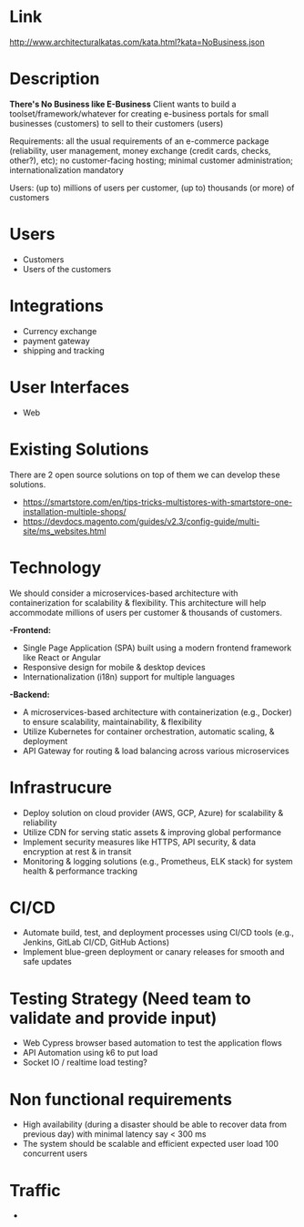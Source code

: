 # Link
http://www.architecturalkatas.com/kata.html?kata=NoBusiness.json

# Description
**There's No Business like E-Business**
Client wants to build a toolset/framework/whatever for creating e-business portals for small businesses (customers) to sell to their customers (users)

Requirements: all the usual requirements of an e-commerce package (reliability, user management, money exchange (credit cards, checks, other?), etc); no customer-facing hosting; minimal customer administration; internationalization mandatory

Users: (up to) millions of users per customer, (up to) thousands (or more) of customers


# Users
- Customers
- Users of the customers

# Integrations
- Currency exchange
- payment gateway
- shipping and tracking

# User Interfaces
- Web

# Existing Solutions
There are 2 open source solutions on top of them we can develop these solutions.

- https://smartstore.com/en/tips-tricks-multistores-with-smartstore-one-installation-multiple-shops/
- https://devdocs.magento.com/guides/v2.3/config-guide/multi-site/ms_websites.html

# Technology
We should consider a microservices-based architecture with containerization for scalability & flexibility. This architecture will help accommodate millions of users per customer & thousands of customers.

**-Frontend:**
  - Single Page Application (SPA) built using a modern frontend framework like React or Angular
  - Responsive design for mobile & desktop devices
  - Internationalization (i18n) support for multiple languages

**-Backend:**
  - A microservices-based architecture with containerization (e.g., Docker) to ensure scalability, maintainability, & flexibility
  - Utilize Kubernetes for container orchestration, automatic scaling, & deployment
  - API Gateway for routing & load balancing across various microservices


# Infrastrucure
- Deploy solution on cloud provider (AWS, GCP, Azure) for scalability & reliability
- Utilize CDN for serving static assets & improving global performance
- Implement security measures like HTTPS, API security, & data encryption at rest & in transit
- Monitoring & logging solutions (e.g., Prometheus, ELK stack) for system health & performance tracking

# CI/CD
- Automate build, test, and deployment processes using CI/CD tools (e.g., Jenkins, GitLab CI/CD, GitHub Actions)
- Implement blue-green deployment or canary releases for smooth and safe updates

# Testing Strategy (Need team to validate and provide input)
- Web Cypress browser based automation to test the application flows
- API Automation using k6 to put load
- Socket IO / realtime load testing?

# Non functional requirements
- High availability (during a disaster should be able to recover data from previous day) with minimal latency say < 300 ms
- The system should be scalable and efficient expected user load 100 concurrent users

# Traffic
- 



